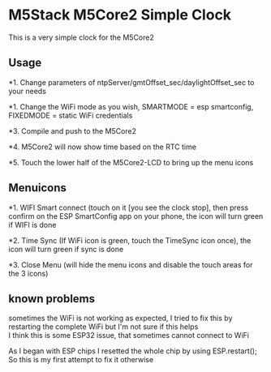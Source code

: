 # M5Stack M5Core2 Simple Clock

This is a very simple clock for the M5Core2

## Usage 

*1. Change parameters of ntpServer/gmtOffset_sec/daylightOffset_sec to your needs  

*1. Change the WiFi mode as you wish, SMARTMODE = esp smartconfig, FIXEDMODE = static WiFi credentials  

*3. Compile and push to the M5Core2  

*4. M5Core2 will now show time based on the RTC time  

*5. Touch the lower half of the M5Core2-LCD to bring up the menu icons  

## Menuicons 

*1. WIFI Smart connect (touch on it [you see the clock stop], then press confirm on the ESP SmartConfig app on your phone, the icon will turn green if WIFI is done  

*2. Time Sync (If WiFi icon is green, touch the TimeSync icon once), the icon will turn green if sync is done  

*3. Close Menu (will hide the menu icons and disable the touch areas for the 3 icons)  

## known problems 

sometimes the WiFi is not working as expected, I tried to fix this by  
restarting the complete WiFi but I'm not sure if this helps  
I think this is some ESP32 issue, that sometimes cannot connect to WiFi  
  
As I began with ESP chips I resetted the whole chip by using ESP.restart();  
So this is my first attempt to fix it otherwise  
